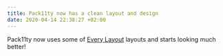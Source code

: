```yaml
---
title: Pack11ty now has a clean layout and design
date: 2020-04-14 22:38:27 +02:00
---
```


Pack11ty now uses some of [Every Layout](https://every-layout.dev/) layouts and starts looking much better!


<img
data-src="https://res.cloudinary.com/paulportfolio/image/upload/w_auto,c_scale,q_auto,f_auto,dpr_auto/v1591390043/wordpress/pack11ty-screenshot.png"
alt=""
class="cld-responsive" />



<img
data-src="https://res.cloudinary.com/paulportfolio/image/upload/w_auto,c_scale,q_auto,f_auto,dpr_auto/v1590105301/respimg/7374F7DD-610A-4006-A5D8-D8BA56698933.jpg"
alt=""
class="cld-responsive" />
